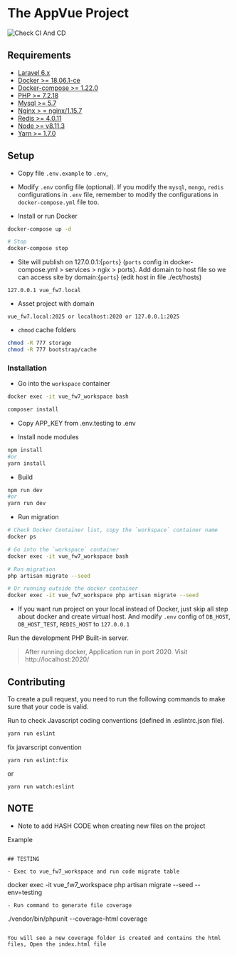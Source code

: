 # The AppVue Project

![Check CI And CD](https://github.com/tranvanmydev/LaravelAppVue/workflows/Check%20CI%20And%20CD/badge.svg?branch=develop)

## Requirements

- [Laravel 6.x](https://laravel.com/docs/6.0#server-requirements)
- [Docker >= 18.06.1-ce](https://docs.docker.com/install)
- [Docker-compose >= 1.22.0](https://docs.docker.com/compose/install)
- [PHP >= 7.2.18](https://www.php.net/downloads.php)
- [Mysql >= 5.7](https://dev.mysql.com/downloads/installer/)
- [Nginx > = nginx/1.15.7](https://www.nginx.com/resources/wiki/start/topic/tutorials/install/)
- [Redis >= 4.0.11](https://redis.io/topics/quickstart)
- [Node >= v8.11.3](https://nodejs.org/en/download/)
- [Yarn >= 1.7.0](https://yarnpkg.com/en/docs/install#debian-stable)

## Setup

- Copy file `.env.example` to `.env`,
- Modify `.env` config file (optional). If you modify the `mysql`, `mongo`, `redis` configurations in `.env` file, remember to modify the configurations in `docker-compose.yml` file too.

- Install or run Docker
```BASH
docker-compose up -d

# Stop
docker-compose stop
```

- Site will publish on 127.0.0.1:{`ports`} (`ports` config in docker-compose.yml > services > ngix > ports). Add domain to host file so we can access site by domain:{`ports`} (edit host in file ./ect/hosts)

```
127.0.0.1 vue_fw7.local
```
- Asset project with domain

```
vue_fw7.local:2025 or localhost:2020 or 127.0.0.1:2025
```

- `chmod` cache folders
```BASH
chmod -R 777 storage
chmod -R 777 bootstrap/cache
```

### Installation

- Go into the `workspace` container

```BASH
docker exec -it vue_fw7_workspace bash
```

```BASH
composer install
```
- Copy APP_KEY from .env.testing to .env

- Install node modules
```BASH
npm install
#or
yarn install
```

- Build
```BASH
npm run dev
#or
yarn run dev
```

- Run migration

```BASH
# Check Docker Container list, copy the `workspace` container name
docker ps

# Go into the `workspace` container
docker exec -it vue_fw7_workspace bash

# Run migration
php artisan migrate --seed

# Or running outside the docker container
docker exec -it vue_fw7_workspace php artisan migrate --seed
```

- If you want run project on your local instead of Docker, just skip all step about docker and create virtual host. And modify `.env` config of `DB_HOST`, `DB_HOST_TEST`, `REDIS_HOST` to `127.0.0.1`

Run the development PHP Built-in server.

> After running docker, Application run in port 2020. Visit http://localhost:2020/

## Contributing

To create a pull request, you need to run the following commands to make sure that your code is valid.

Run to check Javascript coding conventions (defined in .eslintrc.json file).

```bash
yarn run eslint
```
fix  javarscript convention

```
yarn run eslint:fix
```
or

```
yarn run watch:eslint
```

## NOTE

- Note to add HASH CODE when creating new files on the project

Example

```

## TESTING

- Exec to vue_fw7_workspace and run code migrate table

```
docker exec -it vue_fw7_workspace php artisan migrate --seed --env=testing

```
- Run command to generate file coverage

```
./vendor/bin/phpunit --coverage-html coverage

```

You will see a new coverage folder is created and contains the html files, Open the index.html file
